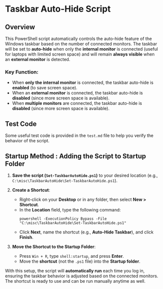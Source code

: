 # Taskbar Auto-Hide Script

## Overview
This PowerShell script automatically controls the auto-hide feature of the Windows taskbar based on the number of connected monitors. The taskbar will be set to **auto-hide** when only the **internal monitor** is connected (useful for laptops with limited screen space) and will remain **always visible** when an **external monitor** is detected.

### Key Function:
- When **only the internal monitor** is connected, the taskbar auto-hide is **enabled** (to save screen space).
- When an **external monitor** is connected, the taskbar auto-hide is **disabled** (since more screen space is available).
- When **multiple monitors** are connected, the taskbar auto-hide is **disabled** (since more screen space is available).

## Test Code
Some useful test code is provided in the `test.md` file to help you verify the behavior of the script.

## Startup Method : Adding the Script to Startup Folder

1. **Save the script (`Set-TaskbarAutoHide.ps1`)** to your desired location (e.g., `C:\misc\TaskbarAutoHide\Set-TaskbarAutoHide.ps1`).

2. **Create a Shortcut**:
   - Right-click on your **Desktop** or in any folder, then select **New > Shortcut**.
   - In the **Location** field, type the following command:
     ```
     powershell -ExecutionPolicy Bypass -File "C:\misc\TaskbarAutoHide\Set-TaskbarAutoHide.ps1"
     ```
   - Click **Next**, name the shortcut (e.g., **Auto-Hide Taskbar**), and click **Finish**.

3. **Move the Shortcut to the Startup Folder**:
   - Press `Win + R`, type `shell:startup`, and press **Enter**.
   - Move the **shortcut** (not the `.ps1` file) into the **Startup folder**.

With this setup, the script will **automatically run** each time you log in, ensuring the taskbar behavior is adjusted based on the connected monitors. The shortcut is ready to use and can be run manually anytime as well.

